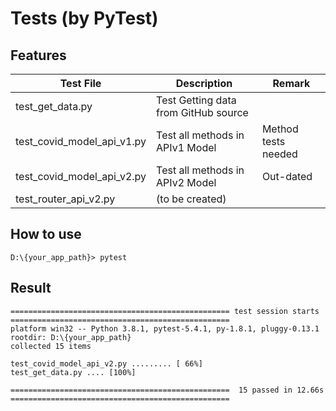 # Tests (by PyTest)

## Features

|  Test File                  |     Description                       |            Remark                |
| --------------------------- | ------------------------------------- | -------------------------------- |
| test_get_data.py            | Test Getting data from GitHub source  |                                  |
| test_covid_model_api_v1.py  | Test all methods in APIv1 Model       |         Method tests needed      |
| test_covid_model_api_v2.py  | Test all methods in APIv2 Model       |         Out-dated                |
| test_router_api_v2.py       | (to be created)                       |                                  |

## How to use

```console
D:\{your_app_path}> pytest
```

## Result

```console
================================================= test session starts =================================================
platform win32 -- Python 3.8.1, pytest-5.4.1, py-1.8.1, pluggy-0.13.1
rootdir: D:\{your_app_path}
collected 15 items

test_covid_model_api_v2.py ......... [ 66%]
test_get_data.py .... [100%]

=================================================  15 passed in 12.66s =================================================
```
